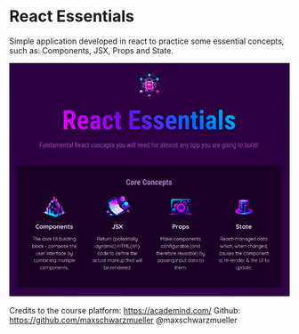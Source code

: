 # React Essentials

Simple application developed in react to practice some essential concepts, such as: Components, JSX, Props and State.

![Application Image](/readme.png)


Credits to the course platform: https://academind.com/ 
Github: https://github.com/maxschwarzmueller @maxschwarzmueller 